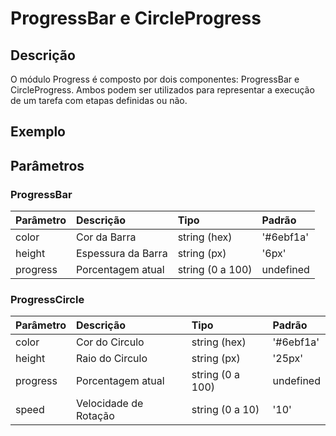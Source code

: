 # ProgressBar e CircleProgress

## Descrição

O módulo Progress é composto por dois componentes: ProgressBar e CircleProgress. Ambos podem ser
utilizados para representar a execução de um tarefa com etapas definidas ou não.

## Exemplo

<!-- Example.Html -->

## Parâmetros

### ProgressBar

| Parâmetro | Descrição           | Tipo            | Padrão    |
| :-------- | :------------------ | :-------------- | :-------- |
| color     | Cor da Barra        | string (hex)    | '#6ebf1a' |
| height    | Espessura da Barra  | string (px)     | '6px'     |
| progress  | Porcentagem atual   | string (0 a 100)| undefined |

### ProgressCircle

| Parâmetro | Descrição               | Tipo            | Padrão     |
| :-------- | :---------------------- | :-------------- | :--------- |
| color     | Cor do Circulo          | string (hex)    | '#6ebf1a'  |
| height    | Raio do Circulo         | string (px)     | '25px'     |
| progress  | Porcentagem atual       | string (0 a 100)| undefined  |
| speed     | Velocidade de Rotação   | string (0 a 10) | '10'       |
